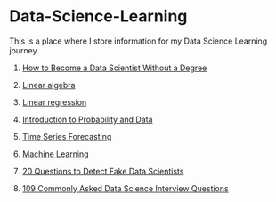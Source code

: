 # Data-Science-Learning
This is a place where I store information for my Data Science Learning journey. 

1. [How to Become a Data Scientist Without a Degree](https://www.codementor.io/npostolovski/how-to-become-a-data-scientist-without-a-degree-fb8xzu3o9)
2. [Linear algebra](https://www.khanacademy.org/math/linear-algebra)
3. [Linear regression](https://www.coursera.org/learn/linear-regression-model)
4. [Introduction to Probability and Data](https://www.coursera.org/learn/probability-intro)
5. [Time Series Forecasting](https://www.udacity.com/course/time-series-forecasting--ud980)
6. [Machine Learning](https://www.coursera.org/learn/machine-learning)  

1. [20 Questions to Detect Fake Data Scientists
](https://www.kdnuggets.com/2016/01/20-questions-to-detect-fake-data-scientists.html)
2. [109 Commonly Asked Data Science Interview Questions](https://www.springboard.com/blog/data-science-interview-questions/)
